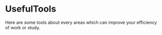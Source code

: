 # UsefulTools
 Here are some tools about every areas which can improve your efficiency of work or study.
